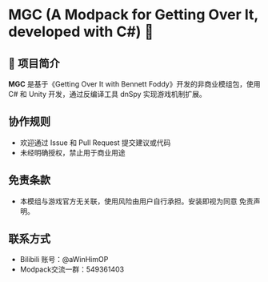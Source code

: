 # MGC (A Modpack for Getting Over It, developed with C#) 🧗
## 📜 项目简介
**MGC** 是基于《Getting Over It with Bennett Foddy》开发的非商业模组包，使用 C# 和 Unity 开发，通过反编译工具 dnSpy 实现游戏机制扩展。  
## 协作规则
- 欢迎通过 Issue 和 Pull Request 提交建议或代码
- 未经明确授权，禁止用于商业用途
## 免责条款
- 本模组与游戏官方无关联，使用风险由用户自行承担。安装即视为同意 免责声明。
## 联系方式
- Bilibili 账号：@aWinHimOP
- Modpack交流一群：549361403
